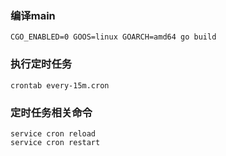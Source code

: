 ### 编译main
```
CGO_ENABLED=0 GOOS=linux GOARCH=amd64 go build
```

### 执行定时任务
```
crontab every-15m.cron
```
### 定时任务相关命令
```
service cron reload
service cron restart
```

